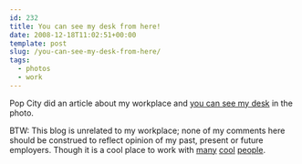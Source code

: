 ```yaml
---
id: 232
title: You can see my desk from here!
date: 2008-12-18T11:02:51+00:00
template: post
slug: /you-can-see-my-desk-from-here/
tags:
  - photos
  - work
---
```


Pop City did an article about my workplace and
[you can see my desk](http://www.popcitymedia.com/timnews/vivisimo1217.aspx) in
the photo.

BTW: This blog is unrelated to my workplace; none of my comments here should be
construed to reflect opinion of my past, present or future employers. Though it
is a cool place to work with [many](http://peterpawlowski.com/)
[cool](http://drewcox.org/ 'Mr. Cox') [people](http://ekilon.livejournal.com/).

